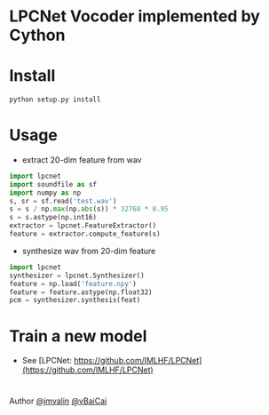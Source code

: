 # LPCNet Vocoder implemented by Cython

# Install
```python
python setup.py install
```

# Usage
* extract 20-dim feature from wav
```python
import lpcnet
import soundfile as sf
import numpy as np
s, sr = sf.read('test.wav')
s = s / np.max(np.abs(s)) * 32768 * 0.95
s = s.astype(np.int16)
extractor = lpcnet.FeatureExtractor()
feature = extractor.compute_feature(s)
```

* synthesize wav from 20-dim feature
```python
import lpcnet
synthesizer = lpcnet.Synthesizer()
feature = np.load('feature.npy')
feature = feature.astype(np.float32)
pcm = synthesizer.synthesis(feat) 
```


# Train a new model
* See [LPCNet: https://github.com/IMLHF/LPCNet](https://github.com/IMLHF/LPCNet)

# 
Author [@jmvalin](https://github.com/jmvalin) [@vBaiCai](https://github.com/vBaiCai)